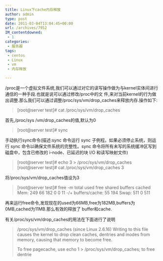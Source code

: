 ```yaml
---
title: Linux下cache内存释放
author: admin
type: post
date: 2011-03-04T13:04:45+00:00
url: /archives/7952
IM_contentdowned:
 - 1
categories:
 - 服务器
tags:
 - centos
 - Linux
 - vm
 - 内存释放

---
```

/proc是一个虚拟文件系统,我们可以通过对它的读写操作做为与kernel实体间进行通信的一种手段.也就是说可以通过修改/proc中的文 件,来对当前kernel的行为做出调整.那么我们可以通过调整/proc/sys/vm/drop_caches来释放内存.操作如下:

> [root@server test]# cat /proc/sys/vm/drop_caches
>

首先,/proc/sys /vm/drop_caches的值,默认为0

> [root@server test]# sync

手动执行sync命令(描述:sync 命令运行 sync 子例程。如果必须停止系统，则运行 sync 命令以确保文件系统的完整性。sync 命令将所有未写的系统缓冲区写到磁盘中，包含已修改的 i-node、已延迟的块 I/O 和读写映射文件)

> [root@server test]# echo 3 > /proc/sys/vm/drop_caches
> [root@server test]# cat /proc/sys/vm/drop_caches
> 3

将/proc/sys/vm/drop_caches值设为3

> [root@server test]# free -m
> total used free shared buffers cached
> Mem: 249 66 182 0 0 11
> -/+ buffers/cache: 55 194
> Swap: 511 0 511

再来运行free命令,发现现在的used为66MB,free为182MB,buffers为0MB,cached为11MB.那么有效的释放了 buffer和cache.

有关/proc/sys/vm/drop_caches的用法在下面进行了说明

> /proc/sys/vm/drop_caches (since Linux 2.6.16)
> Writing to this file causes the kernel to drop clean caches,
> dentries and inodes from memory, causing that memory to become
> free.
>
> To free pagecache, use echo 1 > /proc/sys/vm/drop_caches; to
> free dentrie